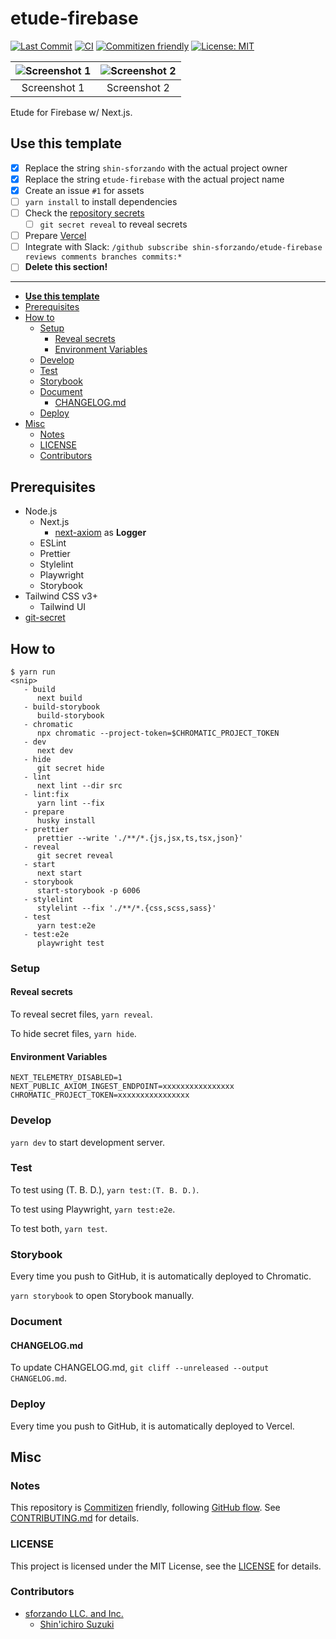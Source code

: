 # etude-firebase

<!-- Badges -->

[![Last Commit](https://img.shields.io/github/last-commit/shin-sforzando/etude-firebase)](https://github.com/shin-sforzando/etude-firebase/graphs/commit-activity)
[![CI](https://github.com/shin-sforzando/etude-firebase/actions/workflows/ci.yml/badge.svg)](https://github.com/shin-sforzando/etude-firebase/actions/workflows/ci.yml)
[![Commitizen friendly](https://img.shields.io/badge/commitizen-friendly-brightgreen.svg)](http://commitizen.github.io/cz-cli/)
[![License: MIT](https://img.shields.io/badge/License-MIT-blue.svg)](https://opensource.org/licenses/MIT)

<!-- Screenshots -->

| ![Screenshot 1](https://placehold.jp/32/3d4070/ffffff/720x480.png?text=Screenshot%201) | ![Screenshot 2](https://placehold.jp/32/703d40/ffffff/720x480.png?text=Screenshot%202) |
|:--------------------------------------------------------------------------------------:|:--------------------------------------------------------------------------------------:|
|                                      Screenshot 1                                      |                                      Screenshot 2                                      |

<!-- Synopsis -->

Etude for Firebase w/ Next.js.

## **Use this template**

- [x] Replace the string `shin-sforzando` with the actual project owner
- [x] Replace the string `etude-firebase` with the actual project name
- [x] Create an issue `#1` for assets
- [ ] `yarn install` to install dependencies
- [ ] Check the [repository secrets](https://github.com/shin-sforzando/etude-firebase/settings/secrets/actions)
  - [ ] `git secret reveal` to reveal secrets
- [ ] Prepare [Vercel](https://vercel.com/)
- [ ] Integrate with Slack: `/github subscribe shin-sforzando/etude-firebase reviews comments branches commits:*`
- [ ] **Delete this section!**

----

<!-- TOC -->

- [**Use this template**](#use-this-template)
- [Prerequisites](#prerequisites)
- [How to](#how-to)
  - [Setup](#setup)
    - [Reveal secrets](#reveal-secrets)
    - [Environment Variables](#environment-variables)
  - [Develop](#develop)
  - [Test](#test)
  - [Storybook](#storybook)
  - [Document](#document)
    - [CHANGELOG.md](#changelogmd)
  - [Deploy](#deploy)
- [Misc](#misc)
  - [Notes](#notes)
  - [LICENSE](#license)
  - [Contributors](#contributors)

## Prerequisites

- Node.js
  - Next.js
    - [next-axiom](https://github.com/axiomhq/next-axiom) as **Logger**
  - ESLint
  - Prettier
  - Stylelint
  - Playwright
  - Storybook
- Tailwind CSS v3+
  - Tailwind UI
- [git-secret](https://git-secret.io)

## How to

```shell
$ yarn run
<snip>
   - build
      next build
   - build-storybook
      build-storybook
   - chromatic
      npx chromatic --project-token=$CHROMATIC_PROJECT_TOKEN
   - dev
      next dev
   - hide
      git secret hide
   - lint
      next lint --dir src
   - lint:fix
      yarn lint --fix
   - prepare
      husky install
   - prettier
      prettier --write './**/*.{js,jsx,ts,tsx,json}'
   - reveal
      git secret reveal
   - start
      next start
   - storybook
      start-storybook -p 6006
   - stylelint
      stylelint --fix './**/*.{css,scss,sass}'
   - test
      yarn test:e2e
   - test:e2e
      playwright test
```

### Setup

#### Reveal secrets

To reveal secret files, `yarn reveal`.

To hide secret files,  `yarn hide`.

#### Environment Variables

```.env
NEXT_TELEMETRY_DISABLED=1
NEXT_PUBLIC_AXIOM_INGEST_ENDPOINT=xxxxxxxxxxxxxxxx
CHROMATIC_PROJECT_TOKEN=xxxxxxxxxxxxxxxx
```

### Develop

`yarn dev` to start development server.

### Test

To test using (T. B. D.), `yarn test:(T. B. D.)`.

To test using Playwright, `yarn test:e2e`.

To test both, `yarn test`.

### Storybook

Every time you push to GitHub, it is automatically deployed to Chromatic.

`yarn storybook` to open Storybook manually.

### Document

#### CHANGELOG.md

To update CHANGELOG.md, `git cliff --unreleased --output CHANGELOG.md`.

### Deploy

Every time you push to GitHub, it is automatically deployed to Vercel.

## Misc

### Notes

This repository is [Commitizen](https://commitizen.github.io/cz-cli/) friendly, following [GitHub flow](https://docs.github.com/en/get-started/quickstart/github-flow).
See [CONTRIBUTING.md](./CONTRIBUTING.md) for details.

### LICENSE

This project is licensed under the MIT License, see the [LICENSE](./LICENSE) for details.

### Contributors

- [sforzando LLC. and Inc.](https://sforzando.co.jp/)
  - [Shin'ichiro Suzuki](https://github.com/shin-sforzando)
